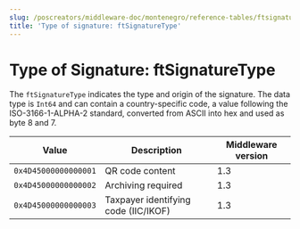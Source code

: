 ```yaml
---
slug: /poscreators/middleware-doc/montenegro/reference-tables/ftsignaturetype
title: 'Type of signature: ftSignatureType'
---
```


# Type of Signature: ftSignatureType

The `ftSignatureType` indicates the type and origin of the signature. The data type is `Int64` and can contain a country-specific code, a value following the ISO-3166-1-ALPHA-2 standard, converted from ASCII into hex and used as byte 8 and 7.


| **Value**            | **Description**          | **Middleware version** |
|----------------------|--------------------------|------------------------|
| `0x4D45000000000001` | QR code content | 1.3 |
| `0x4D45000000000002` | Archiving required | 1.3 |
| `0x4D45000000000003` | Taxpayer identifying code (IIC/IKOF) | 1.3 |



